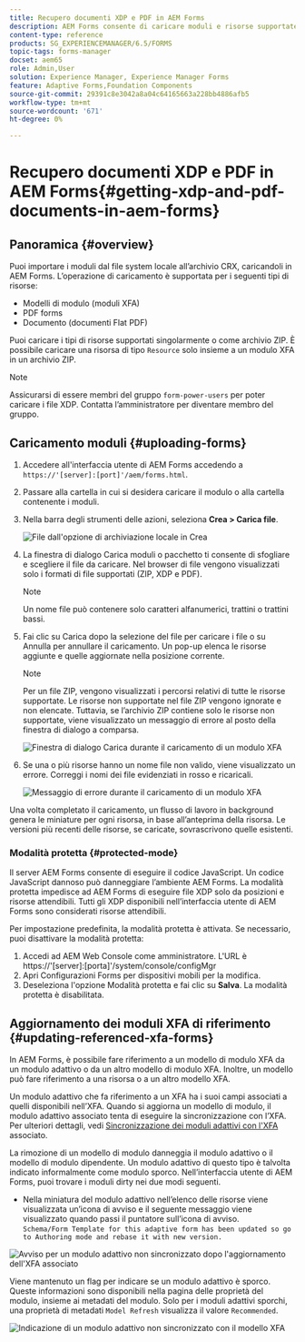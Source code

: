 ```yaml
---
title: Recupero documenti XDP e PDF in AEM Forms
description: AEM Forms consente di caricare moduli e risorse supportate da utilizzare con i moduli adattivi. Puoi anche caricare in blocco i moduli e le risorse correlate come file ZIP.
content-type: reference
products: SG_EXPERIENCEMANAGER/6.5/FORMS
topic-tags: forms-manager
docset: aem65
role: Admin,User
solution: Experience Manager, Experience Manager Forms
feature: Adaptive Forms,Foundation Components
source-git-commit: 29391c8e3042a8a04c64165663a228bb4886afb5
workflow-type: tm+mt
source-wordcount: '671'
ht-degree: 0%

---
```


# Recupero documenti XDP e PDF in AEM Forms{#getting-xdp-and-pdf-documents-in-aem-forms}

## Panoramica {#overview}

Puoi importare i moduli dal file system locale all’archivio CRX, caricandoli in AEM Forms. L’operazione di caricamento è supportata per i seguenti tipi di risorse:

* Modelli di modulo (moduli XFA)
* PDF forms
* Documento (documenti Flat PDF)

Puoi caricare i tipi di risorse supportati singolarmente o come archivio ZIP. È possibile caricare una risorsa di tipo `Resource` solo insieme a un modulo XFA in un archivio ZIP.

>[!NOTE]
>
>Assicurarsi di essere membri del gruppo `form-power-users` per poter caricare i file XDP. Contatta l’amministratore per diventare membro del gruppo.

## Caricamento moduli {#uploading-forms}

1. Accedere all&#39;interfaccia utente di AEM Forms accedendo a `https://'[server]:[port]'/aem/forms.html`.
1. Passare alla cartella in cui si desidera caricare il modulo o alla cartella contenente i moduli.
1. Nella barra degli strumenti delle azioni, seleziona **Crea > Carica file**.

   ![File dall&#39;opzione di archiviazione locale in Crea](assets/step.png)

1. La finestra di dialogo Carica moduli o pacchetto ti consente di sfogliare e scegliere il file da caricare. Nel browser di file vengono visualizzati solo i formati di file supportati (ZIP, XDP e PDF).

   >[!NOTE]
   >
   >Un nome file può contenere solo caratteri alfanumerici, trattini o trattini bassi.

1. Fai clic su Carica dopo la selezione del file per caricare i file o su Annulla per annullare il caricamento. Un pop-up elenca le risorse aggiunte e quelle aggiornate nella posizione corrente.

   >[!NOTE]
   >
   >Per un file ZIP, vengono visualizzati i percorsi relativi di tutte le risorse supportate. Le risorse non supportate nel file ZIP vengono ignorate e non elencate. Tuttavia, se l’archivio ZIP contiene solo le risorse non supportate, viene visualizzato un messaggio di errore al posto della finestra di dialogo a comparsa.

   ![Finestra di dialogo Carica durante il caricamento di un modulo XFA](assets/upload-scr.png)

1. Se una o più risorse hanno un nome file non valido, viene visualizzato un errore. Correggi i nomi dei file evidenziati in rosso e ricaricali.

   ![Messaggio di errore durante il caricamento di un modulo XFA](assets/upload-scr-err.png)

Una volta completato il caricamento, un flusso di lavoro in background genera le miniature per ogni risorsa, in base all’anteprima della risorsa. Le versioni più recenti delle risorse, se caricate, sovrascrivono quelle esistenti.

### Modalità protetta {#protected-mode}

Il server AEM Forms consente di eseguire il codice JavaScript. Un codice JavaScript dannoso può danneggiare l’ambiente AEM Forms. La modalità protetta impedisce ad AEM Forms di eseguire file XDP solo da posizioni e risorse attendibili. Tutti gli XDP disponibili nell’interfaccia utente di AEM Forms sono considerati risorse attendibili.

Per impostazione predefinita, la modalità protetta è attivata. Se necessario, puoi disattivare la modalità protetta:

1. Accedi ad AEM Web Console come amministratore. L&#39;URL è https://&#39;[server]:[porta]&#39;/system/console/configMgr
1. Apri Configurazioni Forms per dispositivi mobili per la modifica.
1. Deseleziona l&#39;opzione Modalità protetta e fai clic su **Salva**. La modalità protetta è disabilitata.

## Aggiornamento dei moduli XFA di riferimento {#updating-referenced-xfa-forms}

In AEM Forms, è possibile fare riferimento a un modello di modulo XFA da un modulo adattivo o da un altro modello di modulo XFA. Inoltre, un modello può fare riferimento a una risorsa o a un altro modello XFA.

Un modulo adattivo che fa riferimento a un XFA ha i suoi campi associati a quelli disponibili nell’XFA. Quando si aggiorna un modello di modulo, il modulo adattivo associato tenta di eseguire la sincronizzazione con l’XFA. Per ulteriori dettagli, vedi [Sincronizzazione dei moduli adattivi con l&#39;XFA](../../forms/using/synchronizing-adaptive-forms-xfa.md) associato.

La rimozione di un modello di modulo danneggia il modulo adattivo o il modello di modulo dipendente. Un modulo adattivo di questo tipo è talvolta indicato informalmente come modulo sporco. Nell’interfaccia utente di AEM Forms, puoi trovare i moduli dirty nei due modi seguenti.

* Nella miniatura del modulo adattivo nell’elenco delle risorse viene visualizzata un’icona di avviso e il seguente messaggio viene visualizzato quando passi il puntatore sull’icona di avviso.\
  `Schema/Form Template for this adaptive form has been updated so go to Authoring mode and rebase it with new version.`

![Avviso per un modulo adattivo non sincronizzato dopo l&#39;aggiornamento dell&#39;XFA associato](assets/dirtyaf.png)

Viene mantenuto un flag per indicare se un modulo adattivo è sporco. Queste informazioni sono disponibili nella pagina delle proprietà del modulo, insieme ai metadati del modulo. Solo per i moduli adattivi sporchi, una proprietà di metadati `Model Refresh` visualizza il valore `Recommended`.

![Indicazione di un modulo adattivo non sincronizzato con il modello XFA](assets/model-refresh.png)
